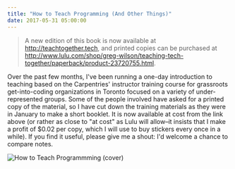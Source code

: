 ```yaml
---
title: "How to Teach Programming (And Other Things)"
date: 2017-05-31 05:00:00
---
```


> A new edition of this book is now available at <http://teachtogether.tech>,
> and printed copies can be purchased at <http://www.lulu.com/shop/greg-wilson/teaching-tech-together/paperback/product-23720755.html>.

Over the past few months,
I've been running a one-day introduction to teaching based on the Carpentries' instructor training course
for grassroots get-into-coding organizations in Toronto focused on a variety of under-represented groups.
Some of the people involved have asked for a printed copy of the material,
so I have cut down the training materials as they were in January to make a short booklet.
It is now available at cost from the link above
(or rather as close to "at cost" as Lulu will allow–it insists that I make a profit of $0.02 per copy,
which I will use to buy stickers every once in a while).
If you find it useful,
please give me a shout:
I'd welcome a chance to compare notes.

<img src="{{site.github.url}}/files/2017/05/how-to-teach-programming.jpg" alt="How to Teach Programmming (cover)" />
